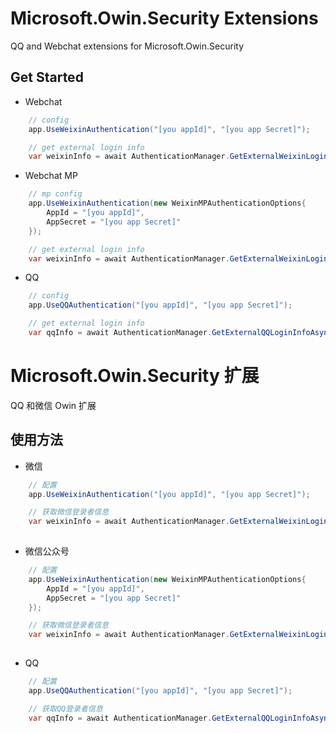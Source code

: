 ﻿# Microsoft.Owin.Security Extensions

QQ and Webchat extensions for Microsoft.Owin.Security

## Get Started

- Webchat

``` csharp
    // config 
    app.UseWeixinAuthentication("[you appId]", "[you app Secret]");

    // get external login info 
    var weixinInfo = await AuthenticationManager.GetExternalWeixinLoginInfoAsync(); 
```

- Webchat MP

``` csharp
    // mp config 
    app.UseWeixinAuthentication(new WeixinMPAuthenticationOptions{
        AppId = "[you appId]", 
        AppSecret = "[you app Secret]"
    });

    // get external login info 
    var weixinInfo = await AuthenticationManager.GetExternalWeixinLoginInfoAsync(); 
```

- QQ

``` csharp
    // config 
    app.UseQQAuthentication("[you appId]", "[you app Secret]");

    // get external login info 
    var qqInfo = await AuthenticationManager.GetExternalQQLoginInfoAsync();    
```   

 

# Microsoft.Owin.Security 扩展

QQ 和微信 Owin 扩展

## 使用方法

- 微信

``` csharp
    // 配置 
    app.UseWeixinAuthentication("[you appId]", "[you app Secret]");  

    // 获取微信登录者信息
    var weixinInfo = await AuthenticationManager.GetExternalWeixinLoginInfoAsync();   
    
```

- 微信公众号

``` csharp
    // 配置 
    app.UseWeixinAuthentication(new WeixinMPAuthenticationOptions{
        AppId = "[you appId]", 
        AppSecret = "[you app Secret]"
    });  

    // 获取微信登录者信息
    var weixinInfo = await AuthenticationManager.GetExternalWeixinLoginInfoAsync();   
    
```

- QQ

``` csharp
    // 配置 
    app.UseQQAuthentication("[you appId]", "[you app Secret]");  

    // 获取QQ登录者信息
    var qqInfo = await AuthenticationManager.GetExternalQQLoginInfoAsync();    
```
